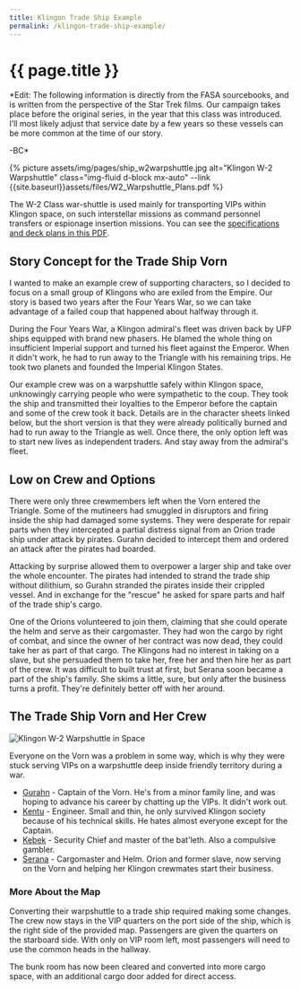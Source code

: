 ```yaml
---
title: Klingon Trade Ship Example
permalink: /klingon-trade-ship-example/
---
```


# {{ page.title }}

<p class="lead font-italic">*Edit: The following information is directly from the FASA sourcebooks, and is written from the perspective of the Star Trek films. Our campaign takes place before the original series, in the year that this class was introduced. I’ll most likely adjust that service date by a few years so these vessels can be more common at the time of our story.</p>
-BC*

{% picture assets/img/pages/ship_w2warpshuttle.jpg alt="Klingon W-2 Warpshuttle" class="img-fluid d-block mx-auto" --link {{site.baseurl}}assets/files/W2_Warpshuttle_Plans.pdf %}

The W-2 Class war-shuttle is used mainly for transporting VIPs within Klingon space, on such interstellar missions as command personnel transfers or espionage insertion missions. You can see the [specifications and deck plans in this PDF]({{site.baseurl}}assets/files/W2_Warpshuttle_Plans.pdf).

## Story Concept for the Trade Ship Vorn

I wanted to make an example crew of supporting characters, so I decided to focus on a small group of Klingons who are exiled from the Empire. Our story is based two years after the Four Years War, so we can take advantage of a failed coup that happened about halfway through it.

During the Four Years War, a Klingon admiral's fleet was driven back by UFP ships equipped with brand new phasers. He blamed the whole thing on insufficient Imperial support and turned his fleet against the Emperor. When it didn't work, he had to run away to the Triangle with his remaining trips. He took two planets and founded the Imperial Klingon States.

Our example crew was on a warpshuttle safely within Klingon space, unknowingly carrying people who were sympathetic to the coup. They took the ship and transmitted their loyalties to the Emperor before the captain and some of the crew took it back. Details are in the character sheets linked below, but the short version is that they were already politically burned and had to run away to the Triangle as well. Once there, the only option left was to start new lives as independent traders. And stay away from the admiral's fleet.

## Low on Crew and Options
There were only three crewmembers left when the Vorn entered the Triangle. Some of the mutineers had smuggled in disruptors and firing inside the ship had damaged some systems. They were desperate for repair parts when they intercepted a partial distress signal from an Orion trade ship under attack by pirates. Gurahn decided to intercept them and ordered an attack after the pirates had boarded.

Attacking by surprise allowed them to overpower a larger ship and take over the whole encounter. The pirates had intended to strand the trade ship without dilithium, so Gurahn stranded the pirates inside their crippled vessel. And in exchange for the "rescue" he asked for spare parts and half of the trade ship's cargo.

One of the Orions volunteered to join them, claiming that she could operate the helm and serve as their cargomaster. They had won the cargo by right of combat, and since the owner of her contract was now dead, they could take her as part of that cargo. The Klingons had no interest in taking on a slave, but she persuaded them to take her, free her and then hire her as part of the crew. It was difficult to built trust at first, but Serana soon became a part of the ship's family. She skims a little, sure, but only after the business turns a profit. They're definitely better off with her around.


## The Trade Ship Vorn and Her Crew

<div class="d-flex flex-column flex-sm-row flex-column-reverse">
	<div class="flex-fill">
		<img class="mx-auto d-block pr-sm-2 pt-3 pt-sm-1" alt="Klingon W-2 Warpshuttle in Space" src="{{site.baseurl}}assets/img/pages/w-2-warpshuttle-in-space.jpg">
	</div>
	<div class="flex-fill">
		<p>Everyone on the Vorn was a problem in some way, which is why they were stuck serving VIPs on a warpshuttle deep inside friendly territory during a war.</p>
		<ul>
			<li><a href="{{site.baseurl}}assets/files/Gurahn.pdf" title="Character sheet for Gurahn">Gurahn</a> - Captain of the Vorn. He's from a minor family line, and was hoping to advance his career by chatting up the VIPs. It didn't work out.</li>
			<li><a href="{{site.baseurl}}assets/files/Kentu.pdf" title="Character sheet for Kentu">Kentu</a> - Engineer. Small and thin, he only survived Klingon society because of his technical skills. He hates almost everyone except for the Captain.</li>
			<li><a href="{{site.baseurl}}assets/files/Kebek.pdf" title="Character sheet for Kebek">Kebek</a> - Security Chief and master of the bat'leth. Also a compulsive gambler.</li>
			<li><a href="{{site.baseurl}}assets/files/Serana.pdf" title="Character sheet for Serana">Serana</a> - Cargomaster and Helm. Orion and former slave, now serving on the Vorn and helping her Klingon crewmates start their business.</li>
		</ul>
		<h3>More About the Map</h3>
		<p>Converting their warpshuttle to a trade ship required making some changes. The crew now stays in the VIP quarters on the port side of the ship, which is the right side of the provided map. Passengers are given the quarters on the starboard side. With only on VIP room left, most passengers will need to use the common heads in the hallway.</p>
		<p>The bunk room has now been cleared and converted into more cargo space, with an additional cargo door added for direct access.</p>
	</div>
</div>





